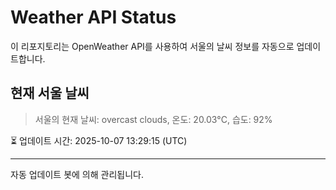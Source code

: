 
# Weather API Status

이 리포지토리는 OpenWeather API를 사용하여 서울의 날씨 정보를 자동으로 업데이트합니다.

## 현재 서울 날씨
> 서울의 현재 날씨: overcast clouds, 온도: 20.03°C, 습도: 92%

⏳ 업데이트 시간: 2025-10-07 13:29:15 (UTC)

---
자동 업데이트 봇에 의해 관리됩니다.
